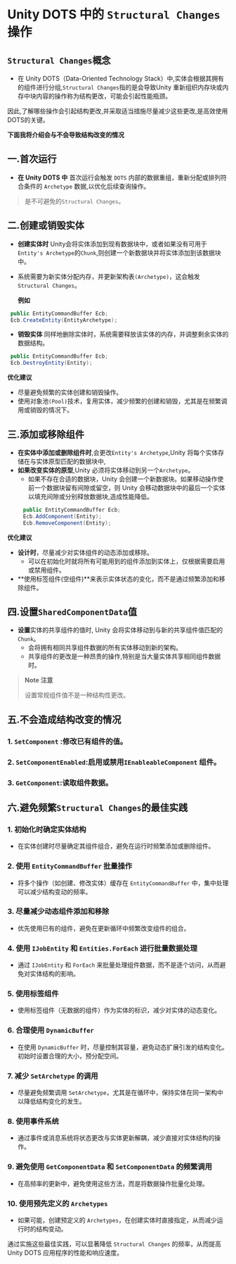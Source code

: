 # Unity DOTS 中的 `Structural Changes` 操作

## `Structural Changes`概念
- 在 Unity DOTS（Data-Oriented Technology Stack）中,实体会根据其拥有的组件进行分组,`Structural Changes`指的是会导致Unity 
重新组织内存块或内存中块内容的操作称为结构更改，可能会引起性能瓶颈。

因此,了解哪些操作会引起结构更改,并采取适当措施尽量减少这些更改,是高效使用DOTS的关键。

**下面我将介绍会与不会导致结构改变的情况**

## 一.首次运行

- **在 Unity DOTS 中** 首次运行会触发 `DOTS` 内部的数据重组，重新分配或排列符合条件的 `Archetype` 数据,以优化后续查询操作。
> 是不可避免的`Structural Changes`。

## 二.创建或销毁实体

- **创建实体时** Unity会将实体添加到现有数据块中，或者如果没有可用于`Entity's Archetype`的`Chunk`,则创建一个新数据块并将实体添加到该数据块中。
- 系统需要为新实体分配内存，并更新架构表`(Archetype)`，这会触发`Structural Changes`。

  **例如**
```csharp
 public EntityCommandBuffer Ecb;
 Ecb.CreateEntity(EntityArchetype); 
```
- **销毁实体** 同样地删除实体时，系统需要释放该实体的内存，并调整剩余实体的数据结构。
```csharp
 public EntityCommandBuffer Ecb;
 Ecb.DestroyEntity(Entity); 
```

**优化建议**
- 尽量避免频繁的实体创建和销毁操作。
- 使用对象池`(Pool)`技术，复用实体，减少频繁的创建和销毁，尤其是在频繁调用或销毁的情况下。


## 三.添加或移除组件
- **在实体中添加或删除组件时**,会更改`Entity's Archetype`,Unity 将每个实体存储在与实体原型匹配的数据块中,
- **如果改变实体的原型**,Unity 必须将实体移动到另一个`Archetype`。
  - 如果不存在合适的数据块，Unity 会创建一个新数据块。如果移动操作使前一个数据块留有间隙或留空，则 Unity 会移动数据块中的最后一个实体以填充间隙或分别释放数据块,造成性能降低。

```csharp
     public EntityCommandBuffer Ecb;
     Ecb.AddComponent(Entity); 
     Ecb.RemoveComponent(Entity); 
```

**优化建议**
- **设计时**，尽量减少对实体组件的动态添加或移除。
  - 可以在初始化时就将所有可能用到的组件添加到实体上，仅根据需要启用或禁用组件。
- **使用标签组件(空组件)**来表示实体状态的变化，而不是通过频繁添加和移除组件。

## 四.设置`SharedComponentData`值

- **设置**实体的共享组件的值时, Unity 会将实体移动到与新的共享组件值匹配的`Chunk`。
  - 会将拥有相同共享组件数据的所有实体移动到新的架构。
  - 共享组件的更改是一种昂贵的操作,特别是当大量实体共享相同组件数据时。
> **Note 注意**
> 
> 设置常规组件值不是一种结构性更改。

## 五.不会造成结构改变的情况
### 1. `SetComponent` :修改已有组件的值。
### 2. `SetComponentEnabled`:启用或禁用`IEnableableComponent` 组件。
### 3. `GetComponent`:读取组件数据。

## 六.避免频繁`Structural Changes`的最佳实践

### 1. 初始化时确定实体结构
- 在实体创建时尽量确定其组件组合，避免在运行时频繁添加或删除组件。

### 2. 使用 `EntityCommandBuffer` 批量操作
- 将多个操作（如创建、修改实体）缓存在 `EntityCommandBuffer` 中，集中处理可以减少结构变动的频率。

### 3. 尽量减少动态组件添加和移除
- 优先使用已有的组件，避免在更新循环中频繁改变组件的组合。

### 4. 使用 `IJobEntity` 和 `Entities.ForEach` 进行批量数据处理
- 通过 `IJobEntity` 和 `ForEach` 来批量处理组件数据，而不是逐个访问，从而避免对实体结构的影响。

### 5. 使用标签组件
- 使用标签组件（无数据的组件）作为实体的标识，减少对实体的动态变化。

### 6. 合理使用 `DynamicBuffer`
- 在使用 `DynamicBuffer` 时，尽量控制其容量，避免动态扩展引发的结构变化。初始时设置合理的大小，预分配空间。

### 7. 减少 `SetArchetype` 的调用
- 尽量避免频繁调用 `SetArchetype`，尤其是在循环中，保持实体在同一架构中以降低结构变化的发生。

### 8. 使用事件系统
- 通过事件或消息系统将状态更改与实体更新解耦，减少直接对实体结构的操作。

### 9. 避免使用 `GetComponentData` 和 `SetComponentData` 的频繁调用
- 在高频率的更新中，避免使用这些方法，而是将数据操作批量化处理。

### 10. 使用预先定义的 `Archetypes`
- 如果可能，创建预定义的 `Archetypes`，在创建实体时直接指定，从而减少运行时的结构变动。

通过实施这些最佳实践，可以显著降低 `Structural Changes` 的频率，从而提高 Unity DOTS 应用程序的性能和响应速度。
